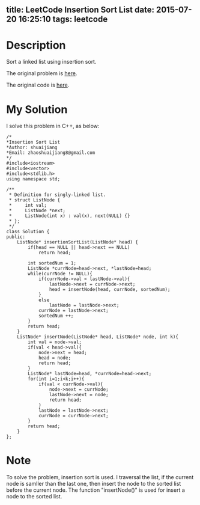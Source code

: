 title: LeetCode Insertion Sort List
date: 2015-07-20 16:25:10
tags: leetcode
---


# Description
Sort a linked list using insertion sort.

The original problem is [here](https://leetcode.com/problems/insertion-sort-list/ "Problem").

The original code is [here](https://github.com/shuaijiang/LeetCode/blob/master/InsertionSortList.cpp "Code").
<!--more-->

# My Solution
I solve this problem in C++, as below:
	
	/*
	*Insertion Sort List 
	*Author: shuaijiang
	*Email: zhaoshuaijiang8@gmail.com
	*/
	#include<iostream>
	#include<vector>
	#include<stdlib.h>
	using namespace std;

	/**
	 * Definition for singly-linked list.
	 * struct ListNode {
	 *     int val;
	 *     ListNode *next;
	 *     ListNode(int x) : val(x), next(NULL) {}
	 * };
	 */
	class Solution {
	public:
	    ListNode* insertionSortList(ListNode* head) {
	    	if(head == NULL || head->next == NULL)
	    		return head;
	    	
	        int sortedNum = 1;
	        ListNode *currNode=head->next, *lastNode=head;
	        while(currNode != NULL){
	        	if(currNode->val < lastNode->val){
	        		lastNode->next = currNode->next;
					head = insertNode(head, currNode, sortedNum);
	        	}
	        	else
	        	    lastNode = lastNode->next;        
	        	currNode = lastNode->next;
	        	sortedNum ++;
	        }
	        return head;
	    }
	    ListNode* insertNode(ListNode* head, ListNode* node, int k){
	    	int val = node->val;
	    	if(val < head->val){
	    		node->next = head;
	    		head = node;
	    		return head; 
	    	}
	    	ListNode* lastNode=head, *currNode=head->next;
	    	for(int i=1;i<k;i++){
				if(val < currNode->val){
					node->next = currNode; 
					lastNode->next = node;
					return head;
				}
				lastNode = lastNode->next;
				currNode = currNode->next;
			}
			return head;
	    }
	};

# Note
To solve the problem, insertion sort is used. I traversal the list, if the current node is samller than the last one, then insert the node to the sorted list before the current node. The function  "insertNode()" is used for insert a node to the sorted list.
